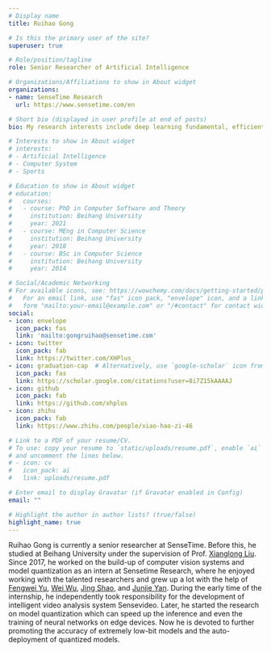 ```yaml
---
# Display name
title: Ruihao Gong

# Is this the primary user of the site?
superuser: true

# Role/position/tagline
role: Senior Researcher of Artificial Intelligence

# Organizations/Affiliations to show in About widget
organizations:
- name: SenseTime Research
  url: https://www.sensetime.com/en

# Short bio (displayed in user profile at end of posts)
bio: My research interests include deep learning fundamental, efficient AI, and their relevant applications such as autonomous driving and AIoT.

# Interests to show in About widget
# interests:
# - Artificial Intelligence
# - Computer System
# - Sports

# Education to show in About widget
# education:
#   courses:
#   - course: PhD in Computer Software and Theory
#     institution: Beihang University
#     year: 2021
#   - course: MEng in Computer Science
#     institution: Beihang University
#     year: 2018
#   - course: BSc in Computer Science
#     institution: Beihang University
#     year: 2014

# Social/Academic Networking
# For available icons, see: https://wowchemy.com/docs/getting-started/page-builder/#icons
#   For an email link, use "fas" icon pack, "envelope" icon, and a link in the
#   form "mailto:your-email@example.com" or "/#contact" for contact widget.
social:
- icon: envelope
  icon_pack: fas
  link: 'mailto:gongruihao@sensetime.com'
- icon: twitter
  icon_pack: fab
  link: https://twitter.com/XHPlus_
- icon: graduation-cap  # Alternatively, use `google-scholar` icon from `ai` icon pack
  icon_pack: fas
  link: https://scholar.google.com/citations?user=8i7Z15kAAAAJ
- icon: github
  icon_pack: fab
  link: https://github.com/xhplus
- icon: zhihu
  icon_pack: fab
  link: https://www.zhihu.com/people/xiao-hao-zi-46

# Link to a PDF of your resume/CV.
# To use: copy your resume to `static/uploads/resume.pdf`, enable `ai` icons in `params.toml`, 
# and uncomment the lines below.
# - icon: cv
#   icon_pack: ai
#   link: uploads/resume.pdf

# Enter email to display Gravatar (if Gravatar enabled in Config)
email: ""

# Highlight the author in author lists? (true/false)
highlight_name: true
---
```


Ruihao Gong is currently a senior researcher at SenseTime. Before this, he studied at Beihang University under the supervision of Prof. [Xianglong Liu](http://sites.nlsde.buaa.edu.cn/~xlliu/). Since 2017, he worked on the build-up of computer vision systems and model quantization as an intern at Sensetime Research, where he enjoyed working with the talented researchers and grew up a lot with the help of [Fengwei Yu](http://forwil.xyz/), [Wei Wu](https://wuwei-ai.org/), [Jing Shao](https://amandajshao.github.io/), and [Junjie Yan](https://yan-junjie.github.io/). During the early time of the internship, he independently took responsibility for the development of intelligent video analysis system Sensevideo. Later, he started the research on model quantization which can speed up the inference and even the training of neural networks on edge devices. Now he is devoted to further promoting the accuracy of extremely low-bit models and the auto-deployment of quantized models.

<!-- {{< icon name="download" pack="fas" >}} Download my {{< staticref "uploads/demo_resume.pdf" "newtab" >}}resumé{{< /staticref >}}. -->
